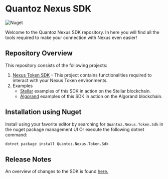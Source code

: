 # Quantoz Nexus SDK

![Nuget](https://img.shields.io/nuget/v/Quantoz.Nexus.Sdk.Token)

Welcome to the Quantoz Nexus SDK repository. In here you will find all the tools required to make your connection with Nexus even easier!
## Repository Overview

This repository consists of the following projects:

1. [Nexus Token SDK](./Nexus.Sdk.Token) - This project contains functionalities required to interact with your Nexus Token environments.
2. Examples
    - [Stellar](./Nexus.Token.Stellar.Examples) examples of this SDK in action on the Stellar blockchain.
    - [Algorand](./Nexus.Token.Algorand.Examples) examples of this SDK in action on the Algorand blockchain.

## Installation using Nuget

Install using your favorite editor by searching for `Quantoz.Nexus.Token.Sdk` in the nuget package management UI
Or execute the following dotnet command:

```bash
dotnet package install Quantoz.Nexus.Token.Sdk
```


## Release Notes
An overview of changes to the SDK is found [here.](/releases)